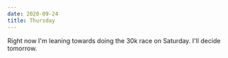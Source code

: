 ```yaml
---
date: 2020-09-24
title: Thursday
---
```


Right now I'm leaning towards doing the 30k race on Saturday. I'll decide tomorrow.
